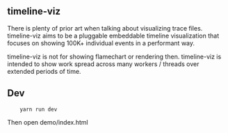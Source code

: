 ## timeline-viz

There is plenty of prior art when talking about visualizing trace files.
timeline-viz aims to be a pluggable embeddable timeline visualization that focuses on showing 100K+ individual events in a performant way.

timeline-viz is not for showing flamechart or rendering then.
timeline-viz is intended to show
work spread across many workers / threads over extended periods of time.

## Dev

        yarn run dev

Then open demo/index.html
